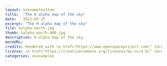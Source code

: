 ```yaml
---
layout: osexamplesItem
title:  "The H alpha map of the sky"
date:   2021-05-25
excerpt: "The H alpha map of the sky"
file: halpha-earth.jpg
thumb: halpha-earth-400.jpg
description: H alpha map of the sky.
moreURL:
credits: Rendered with <a href="https://www.openspaceproject.com/" target="_blank">OpenSpace</a>, by James Hedberg.
license: <a href="https://creativecommons.org/licenses/by-nc/4.0/" target="_blank">CC BY-NC 4.0</a>
categories: osexamples
---
```

